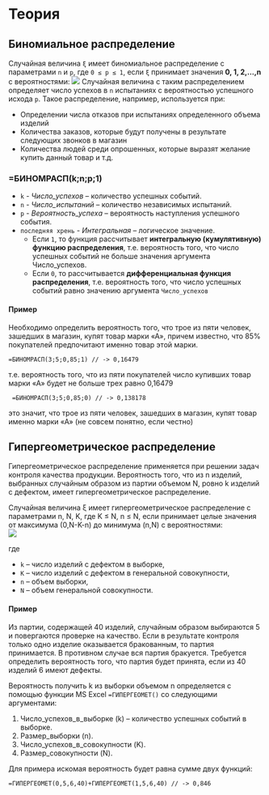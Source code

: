 # Теория
## Биномиальное распределение
Случайная величина `ξ` имеет биномиальное распределение с параметрами
`n` и `p`, где `0 ≤ p ≤ 1`, если `ξ` принимает значения **0, 1, 2,…,n** с вероятностями:
![](https://i.imgur.com/dlxEs40.png)
Случайная величина с таким распределением определяет число успехов в `n` испытаниях с вероятностью
успешного исхода `p`. 
Такое распределение, например, используется при:
* Определении числа отказов при испытаниях определенного объема изделий
* Количества заказов, которые будут получены в результате следующих звонков в магазин
* Количества людей среди опрошенных, которые выразят
желание купить данный товар и т.д.

### =БИНОМРАСП(k;n;p;1)
* `k` - *Число_успехов* – количество успешных событий.
* `n` - *Число_испытаний* – количество независимых испытаний.
* `p` - *Вероятность_успеха* – вероятность наступления успешного события.
* `последняя хрень` - *Интегральная* – логическое значение. 
  * Если `1`, то функция рассчитывает
**интегральную (кумулятивную) функцию распределения**, т.е.
вероятность того, что число успешных событий не больше значения
аргумента Число_успехов. 
  * Если `0`, то рассчитывается **дифференциальная
функция распределения**, т.е. вероятность того, что число успешных
событий равно значению аргумента `Число_успехов`

#### Пример
Необходимо определить вероятность того, что трое из пяти
человек, зашедших в магазин, купят товар марки «А», причем известно, что
85% покупателей предпочитают именно товар этой марки.
```excel
=БИНОМРАСП(3;5;0,85;1) // -> 0,16479
```
т.е. вероятность того, что из пяти
покупателей число купивших товар марки «А» будет не больше трех равно
0,16479

```excel
 =БИНОМРАСП(3;5;0,85;0) // -> 0,138178
```
 это значит,
что трое из пяти человек, зашедших в магазин, купят товар именно марки «А» (не совсем понятно, если честно)

## Гипергеометрическое распределение
Гипергеометрическое распределение применяется при решении задач
контроля качества продукции. Вероятность того, что из n изделий, выбранных
случайным образом из партии объемом N, ровно k изделий с дефектом, имеет
гипергеометрическое распределение.

Случайная величина ξ имеет гипергеометрическое распределение с
параметрами n, N, K, где K ≤ N, n ≤ N, если принимает целые значения от
максимума (0,N-K-n) до минимума (n,N) с вероятностями:<br> ![](https://i.imgur.com/IXquSyR.png)

где 
* `k` – число изделий с дефектом в выборке,
* `K` – число изделий с дефектом в генеральной совокупности,
* `n` – объем выборки,
* `N` – объем генеральной совокупности.

#### Пример
Из партии, содержащей 40 изделий, случайным образом
выбираются 5 и повергаются проверке на качество. Если в результате контроля
только одно изделие оказывается бракованным, то партия принимается. В
противном случае вся партия бракуется. Требуется определить вероятность
того, что партия будет принята, если из 40 изделий 6 имеют дефекты.

Вероятность получить k из выборки объемом n определяется с помощью
функции MS Excel `=ГИПЕРГЕОМЕТ()` со следующими аргументами:
1. Число_успехов_в_выборке (k) – количество успешных событий в
выборке.
2. Размер_выборки (n).
3. Число_успехов_в_совокупности (K).
4. Размер_совокупности (N).

Для примера искомая вероятность будет равна сумме двух функций:
```
=ГИПЕРГЕОМЕТ(0,5,6,40)+ГИПЕРГЕОМЕТ(1,5,6,40) // -> 0,846
```
